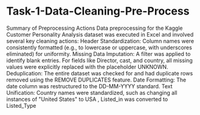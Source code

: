 # Task-1-Data-Cleaning-Pre-Process
Summary of Preprocessing Actions
Data preprocessing for the Kaggle Customer Personality Analysis dataset was executed in Excel and involved several key cleaning actions:
Header Standardization: Column names were consistently formatted (e.g., to lowercase or uppercase, with underscores eliminated) for uniformity.
Missing Data Imputation: A filter was applied to identify blank entries. For fields like Director, cast, and country, all missing values were explicitly replaced with the placeholder UNKNOWN.
Deduplication: The entire dataset was checked for and had duplicate rows removed using the REMOVE DUPLICATES feature.
Date Formatting: The date column was restructured to the DD-MM-YYYY standard.
Text Unification: Country names were standardized, such as changing all instances of "United States" to USA , Listed_in was converted to Listed_Type
